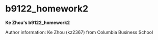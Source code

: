 # b9122_homework2
**Ke Zhou's b9122_homework2**  
  
Author information: Ke Zhou (kz2367) from Columbia Business School
